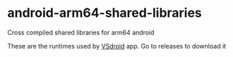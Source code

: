 # android-arm64-shared-libraries
Cross compiled shared libraries for arm64 android

These are the runtimes used by [VSdroid]() app. Go to releases to download it
